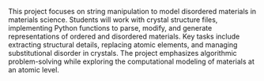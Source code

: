 This project focuses on string manipulation to model disordered materials in materials science. Students will work with crystal structure files, implementing Python functions to parse, modify, and generate representations of ordered and disordered materials. Key tasks include extracting structural details, replacing atomic elements, and managing substitutional disorder in crystals. The project emphasizes algorithmic problem-solving while exploring the computational modeling of materials at an atomic level.
